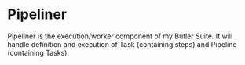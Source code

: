 # Pipeliner

Pipeliner is the execution/worker component of my Butler Suite. It will handle definition and execution of Task (containing steps) and Pipeline (containing Tasks).
